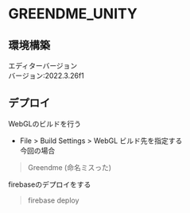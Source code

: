 # GREENDME_UNITY

## 環境構築
エディターバージョン  
バージョン:2022.3.26f1  

## デプロイ
WebGLのビルドを行う
- File > Build Settings > WebGL
ビルド先を指定する  
今回の場合  
> Greendme
(命名ミスった)

firebaseのデプロイをする
> firebase deploy

